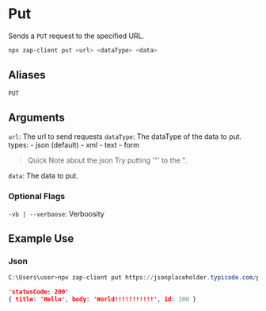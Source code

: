 # Put

Sends a `PUT` request to the specified URL.

```bash
npx zap-client put <url> <dataType> <data>
```

## Aliases
`PUT`

## Arguments
`url`: The url to send requests
`dataType`: The dataType of the data to put.
    types:
        - json (default)
        - xml
        - text
        - form

> Quick Note about the json
> Try putting '\"' to the ".

`data`: The data to put.

### Optional Flags
`-vb | --verboose`: Verboosity

## Example Use

### Json

```powershell
C:\Users\user>npx zap-client put https://jsonplaceholder.typicode.com/posts/100 json '{\"title\":\"Hello\",\"body\":\"World!!!!!!!!!!!\"}'
```
```json
'statusCode: 200'
{ title: 'Hello', body: 'World!!!!!!!!!!!', id: 100 }
```
